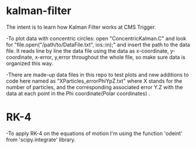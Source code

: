 # kalman-filter
The intent is to learn how Kalman Filter works at CMS Trigger.

-To plot data with concentric circles: open "ConcentricKalman.C" and look for "file.open("/path/to/DataFile.txt", ios::in);" and insert the path to the data file. 
It reads line by line the data file using the data as x-coordinate, y-coordinate, x-error, y,error throughout the whole file, so make sure data is organized this way.

-There are made-up data files in this repo to test plots and new additions to code here named as "XParticles_errorPhiYpZ.txt" where X stands for the number of particles, and the corresponding associated error Y.Z with the data at each point in the Phi coordinate(Polar coordinates) .

# RK-4
-To apply RK-4 on the equations of motion I'm using the function 'odeint' from 'scipy.integrate' library.
